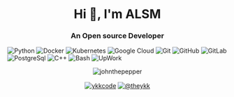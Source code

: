 <h1 align="center">Hi 👋, I'm ALSM</h1>
<h3 align="center">An Open source Developer</h3>

![Python](https://img.shields.io/badge/-Python-black?style=flat-square&logo=Python)
![Docker](https://img.shields.io/badge/-Docker-black?style=flat-square&logo=docker)
![Kubernetes](https://img.shields.io/badge/-Kubernetes-black?style=flat-square&logo=Kubernetes)
![Google Cloud](https://img.shields.io/badge/Google%20Cloud-black?style=flat-square&logo=google-cloud)
![Git](https://img.shields.io/badge/-Git-black?style=flat-square&logo=git)
![GitHub](https://img.shields.io/badge/-GitHub-black?style=flat-square&logo=github)
![GitLab](https://img.shields.io/badge/-GitLab-black?style=flat-square&logo=gitlab)
![PostgreSql](https://img.shields.io/badge/-PostgreSQL-black?style=flat-square&logo=PostgreSQL)
![C++](https://img.shields.io/badge/-C++-black?style=flat-square&logo=c%2B%2B)
![Bash](https://img.shields.io/badge/-Bash-black?style=flat-square&logo=gnu-bash)
![UpWork](https://img.shields.io/badge/-UpWork-black?style=flat-square&logo=upwork)
<p align="center"><img align="center" src="https://github-readme-statsv2.vercel.app/api?username=johnthepepper&show_icons=true&theme=tokyonight&include_all_commits=true&count_private=true" alt="johnthepepper" /></p>

<p align="center">
    <a href="https://twitter.com/comingsoon(not account)" target="blank"><img align="center" src="https://img.shields.io/badge/-twitter-black?style=for-the-badge&logo=twitter" alt="ykkcode"/></a>    
    <a href="https://medium.com/comingsoon(not account)" target="blank"><img align="center" src="https://img.shields.io/badge/-medium-black?style=for-the-badge&logo=medium" alt="@theykk"/></a>      
</p>
